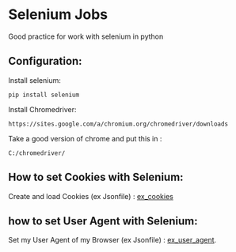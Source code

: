 # Selenium Jobs
Good practice for work with selenium in python

## Configuration:
Install selenium:
```
pip install selenium
```
Install Chromedriver:
```
https://sites.google.com/a/chromium.org/chromedriver/downloads
```
Take a good version of chrome and put this in :
```
C:/chromedriver/
```

## How to set Cookies with Selenium:
Create and load Cookies (ex Jsonfile) : [ex_cookies](https://github.com/YonathanGuez/selenium_jobs/tree/master/ex_cookies)

## how to set User Agent with Selenium:
Set my User Agent of my Browser (ex Jsonfile) : [ex_user_agent](https://github.com/YonathanGuez/selenium_jobs/tree/master/ex_user_agent).


   